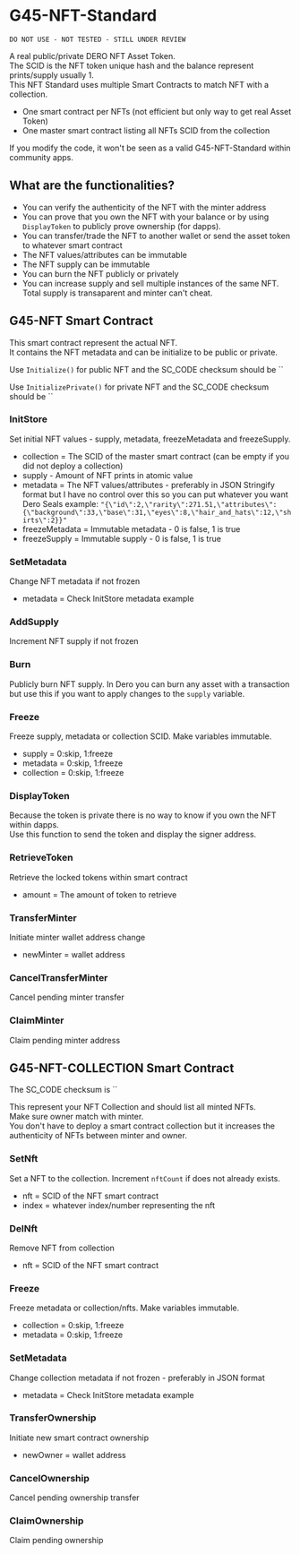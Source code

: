 # G45-NFT-Standard

`DO NOT USE - NOT TESTED - STILL UNDER REVIEW`

A real public/private DERO NFT Asset Token.  
The SCID is the NFT token unique hash and the balance represent prints/supply usually 1.  
This NFT Standard uses multiple Smart Contracts to match NFT with a collection.  

- One smart contract per NFTs (not efficient but only way to get real Asset Token)
- One master smart contract listing all NFTs SCID from the collection

If you modify the code, it won't be seen as a valid G45-NFT-Standard within community apps.  

## What are the functionalities?

- You can verify the authenticity of the NFT with the minter address
- You can prove that you own the NFT with your balance or by using `DisplayToken` to publicly prove ownership (for dapps).
- You can transfer/trade the NFT to another wallet or send the asset token to whatever smart contract
- The NFT values/attributes can be immutable
- The NFT supply can be immutable
- You can burn the NFT publicly or privately
- You can increase supply and sell multiple instances of the same NFT. Total supply is transaparent and minter can't cheat.  

## G45-NFT Smart Contract

This smart contract represent the actual NFT.  
It contains the NFT metadata and can be initialize to be public or private.  

Use `Initialize()` for public NFT and the SC_CODE checksum should be
``

Use `InitializePrivate()` for private NFT and the SC_CODE checksum should be
``

### InitStore

Set initial NFT values - supply, metadata, freezeMetadata and freezeSupply.

- collection = The SCID of the master smart contract (can be empty if you did not deploy a collection)
- supply - Amount of NFT prints in atomic value
- metadata = The NFT values/attributes - preferably in JSON Stringify format but I have no control over this so you can put whatever you want
Dero Seals example: `"{\"id\":2,\"rarity\":271.51,\"attributes\":{\"background\":33,\"base\":31,\"eyes\":8,\"hair_and_hats\":12,\"shirts\":2}}"`
- freezeMetadata = Immutable metadata - 0 is false, 1 is true
- freezeSupply = Immutable supply - 0 is false, 1 is true

### SetMetadata

Change NFT metadata if not frozen

- metadata = Check InitStore metadata example

### AddSupply

Increment NFT supply if not frozen

### Burn

Publicly burn NFT supply. In Dero you can burn any asset with a transaction but use this if you want to apply changes to the `supply` variable.

### Freeze

Freeze supply, metadata or collection SCID. Make variables immutable.  

- supply = 0:skip, 1:freeze
- metadata = 0:skip, 1:freeze
- collection = 0:skip, 1:freeze

### DisplayToken

Because the token is private there is no way to know if you own the NFT within dapps.  
Use this function to send the token and display the signer address.  

### RetrieveToken

Retrieve the locked tokens within smart contract

- amount = The amount of token to retrieve

### TransferMinter

Initiate minter wallet address change

- newMinter = wallet address

### CancelTransferMinter

Cancel pending minter transfer

### ClaimMinter

Claim pending minter address

## G45-NFT-COLLECTION Smart Contract

The SC_CODE checksum is ``

This represent your NFT Collection and should list all minted NFTs.  
Make sure owner match with minter.  
You don't have to deploy a smart contract collection but it increases the authenticity of NFTs between minter and owner.  

### SetNft

Set a NFT to the collection. Increment `nftCount` if does not already exists.

- nft = SCID of the NFT smart contract
- index = whatever index/number representing the nft

### DelNft

Remove NFT from collection

- nft = SCID of the NFT smart contract

### Freeze

Freeze metadata or collection/nfts. Make variables immutable.  

- collection = 0:skip, 1:freeze
- metadata = 0:skip, 1:freeze

### SetMetadata

Change collection metadata if not frozen - preferably in JSON format

- metadata = Check InitStore metadata example

### TransferOwnership

Initiate new smart contract ownership

- newOwner = wallet address

### CancelOwnership

Cancel pending ownership transfer

### ClaimOwnership

Claim pending ownership
